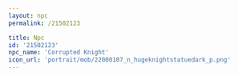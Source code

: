 ```yaml
---
layout: npc
permalink: /21502123

title: Npc
id: '21502123'
npc_name: 'Corrupted Knight'
icon_url: 'portrait/mob/22000107_n_hugeknightstatuedark_p.png'
---
```

